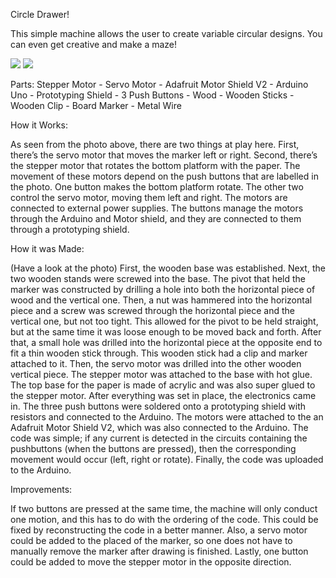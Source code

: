 Circle Drawer!

This simple machine allows the user to create variable circular designs. You can even get creative and make a maze!

![](Images/dm1.png)
![](Images/dm2.png)

Parts:
Stepper Motor - 
Servo Motor - 
Adafruit Motor Shield V2 - 
Arduino Uno - 
Prototyping Shield - 
3 Push Buttons - 
Wood - 
Wooden Sticks - 
Wooden Clip - 
Board Marker - 
Metal Wire

How it Works:

As seen from the photo above, there are two things at play here. First, there’s the servo motor that moves the marker left or right. Second, there’s the stepper motor that rotates the bottom platform with the paper. The movement of these motors depend on the push buttons that are labelled in the photo. One button makes the bottom platform rotate. The other two control the servo motor, moving them left and right. The motors are connected to external power supplies. The buttons manage the motors through the Arduino and Motor shield, and they are connected to them through a prototyping shield.

How it was Made:

(Have a look at the photo) First, the wooden base was established. Next, the two wooden stands were screwed into the base. The pivot that held the marker was constructed by drilling a hole into both the horizontal piece of wood and the vertical one. Then, a nut was hammered into the horizontal piece and a screw was screwed through the horizontal piece and the vertical one, but not too tight. This allowed for the pivot to be held straight, but at the same time it was loose enough to be moved back and forth. After that, a small hole was drilled into the horizontal piece at the opposite end to fit a thin wooden stick through. This wooden stick had a clip and marker attached to it. Then, the servo motor was drilled into the other wooden vertical piece. The stepper motor was attached to the base with hot glue. The top base for the paper is made of acrylic and was also super glued to the stepper motor. After everything was set in place, the electronics came in. The three push buttons were soldered onto a prototyping shield with resistors and connected to the Arduino. The motors were attached to the an Adafruit Motor Shield V2, which was also connected to the Arduino. The code was simple; if any current is detected in the circuits containing the pushbuttons (when the buttons are pressed), then the corresponding movement would occur (left, right or rotate). Finally, the code was uploaded to the Arduino.

Improvements:

If two buttons are pressed at the same time, the machine will only conduct one motion, and this has to do with the ordering of the code. This could be fixed by reconstructing the code in a better manner. Also, a servo motor could be added to the placed of the marker, so one does not have to manually remove the marker after drawing is finished. Lastly, one button could be added to move the stepper motor in the opposite direction.
